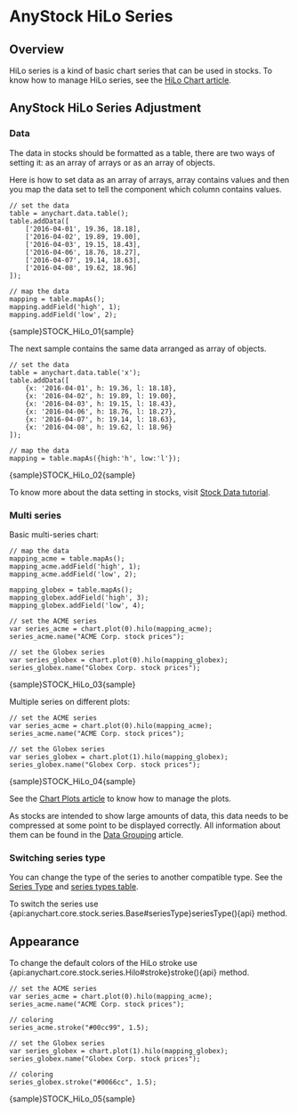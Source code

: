 # AnyStock HiLo Series

## Overview

HiLo series is a kind of basic chart series that can be used in stocks. To know how to manage HiLo series, see the [HiLo Chart article](../../Basic_Charts/HiLo_Chart).

## AnyStock HiLo Series Adjustment

### Data

The data in stocks should be formatted as a table, there are two ways of setting it: as an array of arrays or as an array of objects. 

Here is how to set data as an array of arrays, array contains values and then you map the data set to tell the component which column contains values.

```
// set the data
table = anychart.data.table();
table.addData([
    ['2016-04-01', 19.36, 18.18],
    ['2016-04-02', 19.89, 19.00],
    ['2016-04-03', 19.15, 18.43],
    ['2016-04-06', 18.76, 18.27],
    ['2016-04-07', 19.14, 18.63],
    ['2016-04-08', 19.62, 18.96]
]);
    
// map the data
mapping = table.mapAs();
mapping.addField('high', 1);
mapping.addField('low', 2);
```

{sample}STOCK\_HiLo\_01{sample}

The next sample contains the same data arranged as array of objects.

```
// set the data
table = anychart.data.table('x');
table.addData([
    {x: '2016-04-01', h: 19.36, l: 18.18},
    {x: '2016-04-02', h: 19.89, l: 19.00},
    {x: '2016-04-03', h: 19.15, l: 18.43},
    {x: '2016-04-06', h: 18.76, l: 18.27},
    {x: '2016-04-07', h: 19.14, l: 18.63},
    {x: '2016-04-08', h: 19.62, l: 18.96}
]);
    
// map the data
mapping = table.mapAs({high:'h', low:'l'});
```

{sample}STOCK\_HiLo\_02{sample}

To know more about the data setting in stocks, visit [Stock Data tutorial](../Data). 

### Multi series

Basic multi-series chart:

```
// map the data
mapping_acme = table.mapAs();
mapping_acme.addField('high', 1);
mapping_acme.addField('low', 2);

mapping_globex = table.mapAs();
mapping_globex.addField('high', 3);
mapping_globex.addField('low', 4);

// set the ACME series
var series_acme = chart.plot(0).hilo(mapping_acme);
series_acme.name("ACME Corp. stock prices");

// set the Globex series
var series_globex = chart.plot(0).hilo(mapping_globex);
series_globex.name("Globex Corp. stock prices");
```

{sample}STOCK\_HiLo\_03{sample}

Multiple series on different plots:

```
// set the ACME series
var series_acme = chart.plot(0).hilo(mapping_acme);
series_acme.name("ACME Corp. stock prices");

// set the Globex series
var series_globex = chart.plot(1).hilo(mapping_globex);
series_globex.name("Globex Corp. stock prices");
```

{sample}STOCK\_HiLo\_04{sample}

See the [Chart Plots article](../Chart_Plots) to know how to manage the plots.

As stocks are intended to show large amounts of data, this data needs to be compressed at some point to be displayed correctly. All information about them can be found in the [Data Grouping](../Data_Grouping) article.

### Switching series type

You can change the type of the series to another compatible type. See the [Series Type](Series_Type) and [series types table](Supported_Series#list_of_supported_series).

To switch the series use {api:anychart.core.stock.series.Base#seriesType}seriesType(){api} method.

##  Appearance

To change the default colors of the HiLo stroke use {api:anychart.core.stock.series.Hilo#stroke}stroke(){api} method.

```
// set the ACME series
var series_acme = chart.plot(0).hilo(mapping_acme);
series_acme.name("ACME Corp. stock prices");

// coloring
series_acme.stroke("#00cc99", 1.5);

// set the Globex series
var series_globex = chart.plot(1).hilo(mapping_globex);
series_globex.name("Globex Corp. stock prices");

// coloring
series_globex.stroke("#0066cc", 1.5);
```

{sample}STOCK\_HiLo\_05{sample}
 
